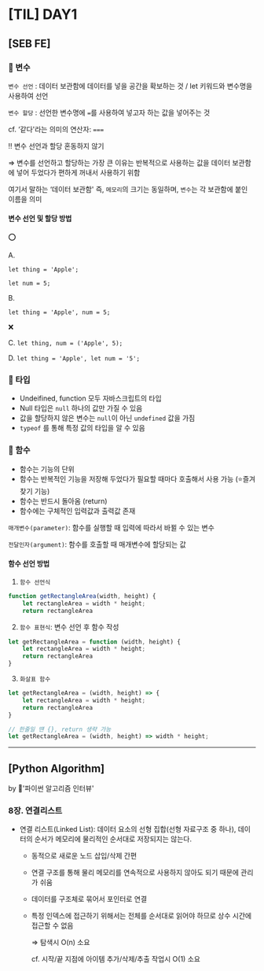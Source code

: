 # [TIL] DAY1

## [SEB FE]
### 👋 변수

`변수 선언` : 데이터 보관함에 데이터를 넣을 공간을 확보하는 것 / let 키워드와 변수명을 사용하여 선언

`변수 할당` : 선언한 변수명에 `=`를 사용하여 넣고자 하는 값을 넣어주는 것

cf. ‘같다'라는 의미의 연산자: `===`

‼️ 변수 선언과 할당 혼동하지 않기

⇒ 변수를 선언하고 할당하는 가장 큰 이유는 반복적으로 사용하는 값을 데이터 보관함에 넣어 두었다가 편하게 꺼내서 사용하기 위함

여기서 말하는 ‘데이터 보관함' 즉, `메모리`의 크기는 동일하며, `변수`는 각 보관함에 붙인 이름을 의미

#### 변수 선언 및 할당 방법

⭕️

A.

`let thing = 'Apple';`

`let num = 5;`

B.

`let thing = 'Apple',
	num = 5;`

❌

C. `let thing, num = ('Apple', 5);`

D. `let thing = 'Apple', let num = '5';`

### 👋 타입

- Undeifined, function 모두 자바스크립트의 타입
- Null 타입은 `null` 하나의 값만 가질 수 있음
- 값을 할당하지 않은 변수는 `null`이 아닌 `undefined` 값을 가짐
- `typeof` 를 통해 특정 값의 타입을 알 수 있음

### 👋 함수

- 함수는 기능의 단위
- 함수는 반복적인 기능을 저장해 두었다가 필요할 때마다 호출해서 사용 가능 (⭐️즐겨찾기 기능)
- 함수는 반드시 돌아옴 (return)
- 함수에는 구체적인 입력값과 출력값 존재

`매개변수(parameter)`: 함수를 실행할 때 입력에 따라서 바뀔 수 있는 변수

`전달인자(argument)`: 함수를 호출할 때 매개변수에 할당되는 값

#### 함수 선언 방법

1. `함수 선언식`

```jsx
function getRectangleArea(width, height) {
	let rectangleArea = width * height;
	return rectangleArea
```

2. `함수 표현식`: 변수 선언 후 함수 작성

```jsx
let getRectangleArea = function (width, height) {
	let rectangleArea = width * height;
	return rectangleArea
}
```

3. `화살표 함수`

```jsx
let getRectangleArea = (width, height) => {
	let rectangleArea = width * height;
	return rectangleArea
}

// 한줄일 떈 {}, return 생략 가능
let getRectangleArea = (width, height) => width * height;
```

<hr/>

## [Python Algorithm]
by 📘'파이썬 알고리즘 인터뷰'

### 8장. 연결리스트
- 연결 리스트(Linked List): 데이터 요소의 선형 집합(선형 자료구조 중 하나), 데이터의 순서가 메모리에 물리적인 순서대로 저장되지는 않는다.
    - 동적으로 새로운 노드 삽입/삭제 간편
    - 연결 구조를 통해 물리 메모리를 연속적으로 사용하지 않아도 되기 때문에 관리가 쉬움
    - 데이터를 구조체로 묶어서 포인터로 연결
    - 특정 인덱스에 접근하기 위해서는 전체를 순서대로 읽어야 하므로 상수 시간에 접근할 수 없음
        
        ⇒ 탐색시 O(n) 소요
        
        cf. 시작/끝 지점에 아이템 추가/삭제/추출 작업시 O(1) 소요
